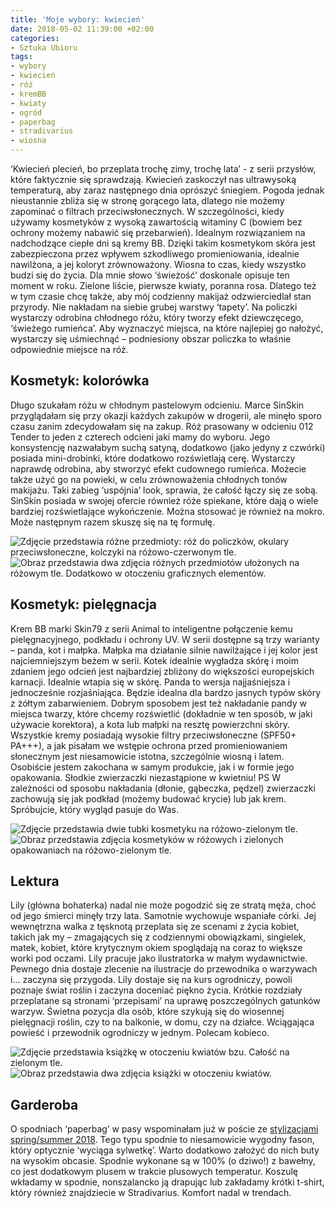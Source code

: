 ```yaml
---
title: 'Moje wybory: kwiecień'
date: 2018-05-02 11:39:00 +02:00
categories:
- Sztuka Ubioru
tags:
- wybory
- kwiecień
- róż
- kremBB
- kwiaty
- ogród
- paperbag
- stradivarius
- wiosna
---
```


<olela-narrative>
‘Kwiecień plecień, bo przeplata trochę zimy, trochę lata’ - z serii przysłów, które faktycznie się sprawdzają. Kwiecień zaskoczył nas ultrawysoką temperaturą, aby zaraz następnego dnia oprószyć śniegiem. Pogoda jednak nieustannie zbliża się w stronę gorącego lata, dlatego nie możemy zapominać o filtrach przeciwsłonecznych. W szczególności, kiedy używamy kosmetyków z wysoką zawartością witaminy C (bowiem bez ochrony możemy nabawić się przebarwień). Idealnym rozwiązaniem na nadchodzące ciepłe dni są kremy BB. Dzięki takim kosmetykom skóra jest zabezpieczona przez wpływem szkodliwego promieniowania, idealnie nawilżona, a jej koloryt zrównoważony. 
Wiosna to czas, kiedy wszystko budzi się do życia. Dla mnie słowo ‘świeżość’ doskonale opisuje ten moment w roku. Zielone liście, pierwsze kwiaty, poranna rosa. Dlatego też w tym czasie chcę także, aby mój codzienny makijaż odzwierciedlał stan przyrody. Nie nakładam na siebie grubej warstwy ‘tapety’. Na policzki wystarczy odrobina chłodnego różu, który tworzy efekt dziewczęcego, ‘świeżego rumieńca’. Aby wyznaczyć miejsca, na które najlepiej go nałożyć, wystarczy się uśmiechnąć – podniesiony obszar policzka to właśnie odpowiednie miejsce na róż.
</olela-narrative>

## Kosmetyk: kolorówka

Długo szukałam różu w chłodnym pastelowym odcieniu. Marce SinSkin przyglądałam się przy okazji każdych zakupów w drogerii, ale minęło sporo czasu zanim zdecydowałam się na zakup. Róż prasowany w odcieniu 012 Tender to jeden z czterech odcieni jaki mamy do wyboru. Jego konsystencję nazwałabym suchą satyną, dodatkowo (jako jedyny z czwórki) posiada mini-drobinki, które dodatkowo rozświetlają cerę. Wystarczy naprawdę odrobina, aby stworzyć efekt cudownego rumieńca. Możecie także użyć go na powieki, w celu zrównoważenia chłodnych tonów makijażu. Taki zabieg ‘uspójnia’ look, sprawia, że całość łączy się ze sobą. SinSkin posiada w swojej ofercie również róże spiekane, które dają o wiele bardziej rozświetlające wykończenie. Można stosować je również na mokro. Może następnym razem skuszę się na tę formułę.

![Zdjęcie przedstawia różne przedmioty: róż do policzków, okulary przeciwsłoneczne, kolczyki na różowo-czerwonym tle.](https://assets2.ello.co/uploads/asset/attachment/7599954/ello-optimized-429f11af.jpg)
![Obraz przedstawia dwa zdjęcia różnych przedmiotów ułożonych na różowym tle. Dodatkowo w otoczeniu graficznych elementów.](https://assets2.ello.co/uploads/asset/attachment/7599957/ello-optimized-9e856f4c.jpg)

## Kosmetyk: pielęgnacja

Krem BB marki Skin79 z serii Animal to inteligentne połączenie kemu pielęgnacyjnego, podkładu i ochrony UV. W serii dostępne są trzy warianty – panda, kot i małpka. Małpka ma działanie silnie nawilżające i jej kolor jest najciemniejszym beżem w serii. Kotek idealnie wygładza skórę i moim zdaniem jego odcień jest najbardziej zbliżony do większości europejskich karnacji. Idealnie wtapia się w skórę. Panda to wersja najjaśniejsza i jednocześnie rozjaśniająca. Będzie idealna dla bardzo jasnych typów skóry z żółtym zabarwieniem. Dobrym sposobem jest też nakładanie pandy w miejsca twarzy, które chcemy rozświetlić (dokładnie w ten sposób, w jaki używacie korektora), a kota lub małpki na resztę powierzchni skóry. Wszystkie kremy posiadają wysokie filtry przeciwsłoneczne (SPF50+ PA+++), a jak pisałam we wstępie ochrona przed promieniowaniem słonecznym jest niesamowicie istotna, szczególnie wiosną i latem. Osobiście jestem zakochana w samym produkcie, jak i w formie jego opakowania. Słodkie zwierzaczki niezastąpione w kwietniu!
PS W zależności od sposobu nakładania (dłonie, gąbeczka, pędzel) zwierzaczki zachowują się jak podkład (możemy budować krycie) lub jak krem. Spróbujcie, który wygląd pasuje do Was.

![Zdjęcie przedstawia dwie tubki kosmetyku na różowo-zielonym tle.](https://assets1.ello.co/uploads/asset/attachment/7599950/ello-optimized-acd43f50.jpg)
![Obraz przedstawia zdjęcia kosmetyków w różowych i zielonych opakowaniach na różowo-zielonym tle.](https://assets2.ello.co/uploads/asset/attachment/7599952/ello-optimized-d2ac2a89.jpg)

## Lektura

Lily (główna bohaterka) nadal nie może pogodzić się ze stratą męża, choć od jego śmierci minęły trzy lata. Samotnie wychowuje wspaniałe córki. Jej wewnętrzna walka z tęsknotą przeplata się ze scenami z życia kobiet, takich jak my – zmagających się z codziennymi obowiązkami, singielek, matek, kobiet, które krytycznym okiem spoglądają na coraz to większe worki pod oczami. Lily pracuje jako ilustratorka w małym wydawnictwie. Pewnego dnia dostaje zlecenie  na ilustracje do przewodnika o warzywach i... zaczyna się przygoda. Lily dostaje się na kurs ogrodniczy, powoli poznaje świat roślin i zaczyna doceniać piękno życia. Krótkie rozdziały przeplatane są stronami ‘przepisami’ na uprawę poszczególnych gatunków warzyw. Świetna pozycja dla osób, które szykują się do wiosennej pielęgnacji roślin, czy to na balkonie, w domu, czy na działce. Wciągająca powieść i przewodnik ogrodniczy w jednym. Polecam kobieco.

![Zdjęcie przedstawia książkę w otoczeniu kwiatów bzu. Całość na zielonym tle.](https://assets1.ello.co/uploads/asset/attachment/7599945/ello-optimized-81a8541f.jpg)
![Obraz przedstawia dwa zdjęcia książki w otoczeniu kwiatów.](https://assets0.ello.co/uploads/asset/attachment/7599946/ello-optimized-bc7008cd.jpg)

## Garderoba

O spodniach ‘paperbag’ w pasy wspominałam już w poście ze [stylizacjami spring/summer 2018](http://sztukauniwersalna.pl/2018-04-29-stylizacje-w-trendach-ss-2018). Tego typu spodnie to niesamowicie wygodny fason, który optycznie ‘wyciąga sylwetkę’. Warto dodatkowo założyć do nich buty na wysokim obcasie. Spodnie wykonane są w 100% (o dziwo!) z bawełny, co jest dodatkowym plusem w trakcie plusowych temperatur. Koszulę wkładamy w spodnie, nonszalancko ją drapując lub zakładamy krótki t-shirt, który również znajdziecie w Stradivarius. Komfort nadal w trendach. 



